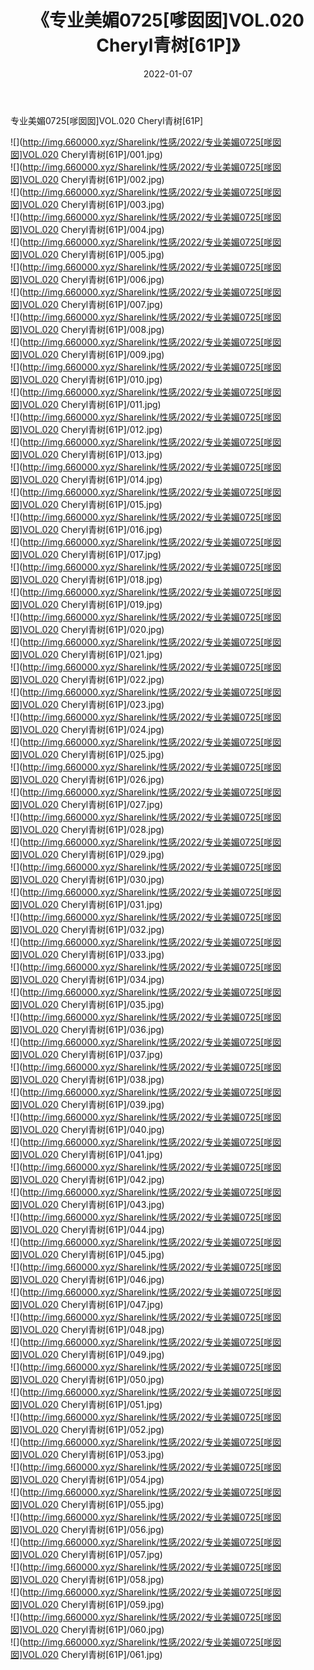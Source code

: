 ﻿---
layout: post
title:  《专业美媚0725[嗲囡囡]VOL.020 Cheryl青树[61P]》
date:   2022-01-07
img: http://img.660000.xyz/Sharelink/性感/2022/专业美媚0725[嗲囡囡]VOL.020 Cheryl青树[61P]/000.jpg
categories: [美女, 清纯, 唯美]
---

专业美媚0725[嗲囡囡]VOL.020 Cheryl青树[61P]

  ![](http://img.660000.xyz/Sharelink/性感/2022/专业美媚0725[嗲囡囡]VOL.020 Cheryl青树[61P]/001.jpg) <br> ![](http://img.660000.xyz/Sharelink/性感/2022/专业美媚0725[嗲囡囡]VOL.020 Cheryl青树[61P]/002.jpg) <br> ![](http://img.660000.xyz/Sharelink/性感/2022/专业美媚0725[嗲囡囡]VOL.020 Cheryl青树[61P]/003.jpg) <br> ![](http://img.660000.xyz/Sharelink/性感/2022/专业美媚0725[嗲囡囡]VOL.020 Cheryl青树[61P]/004.jpg) <br> ![](http://img.660000.xyz/Sharelink/性感/2022/专业美媚0725[嗲囡囡]VOL.020 Cheryl青树[61P]/005.jpg) <br> ![](http://img.660000.xyz/Sharelink/性感/2022/专业美媚0725[嗲囡囡]VOL.020 Cheryl青树[61P]/006.jpg) <br> ![](http://img.660000.xyz/Sharelink/性感/2022/专业美媚0725[嗲囡囡]VOL.020 Cheryl青树[61P]/007.jpg) <br> ![](http://img.660000.xyz/Sharelink/性感/2022/专业美媚0725[嗲囡囡]VOL.020 Cheryl青树[61P]/008.jpg) <br> ![](http://img.660000.xyz/Sharelink/性感/2022/专业美媚0725[嗲囡囡]VOL.020 Cheryl青树[61P]/009.jpg) <br> ![](http://img.660000.xyz/Sharelink/性感/2022/专业美媚0725[嗲囡囡]VOL.020 Cheryl青树[61P]/010.jpg) <br> ![](http://img.660000.xyz/Sharelink/性感/2022/专业美媚0725[嗲囡囡]VOL.020 Cheryl青树[61P]/011.jpg) <br> ![](http://img.660000.xyz/Sharelink/性感/2022/专业美媚0725[嗲囡囡]VOL.020 Cheryl青树[61P]/012.jpg) <br> ![](http://img.660000.xyz/Sharelink/性感/2022/专业美媚0725[嗲囡囡]VOL.020 Cheryl青树[61P]/013.jpg) <br> ![](http://img.660000.xyz/Sharelink/性感/2022/专业美媚0725[嗲囡囡]VOL.020 Cheryl青树[61P]/014.jpg) <br> ![](http://img.660000.xyz/Sharelink/性感/2022/专业美媚0725[嗲囡囡]VOL.020 Cheryl青树[61P]/015.jpg) <br> ![](http://img.660000.xyz/Sharelink/性感/2022/专业美媚0725[嗲囡囡]VOL.020 Cheryl青树[61P]/016.jpg) <br> ![](http://img.660000.xyz/Sharelink/性感/2022/专业美媚0725[嗲囡囡]VOL.020 Cheryl青树[61P]/017.jpg) <br> ![](http://img.660000.xyz/Sharelink/性感/2022/专业美媚0725[嗲囡囡]VOL.020 Cheryl青树[61P]/018.jpg) <br> ![](http://img.660000.xyz/Sharelink/性感/2022/专业美媚0725[嗲囡囡]VOL.020 Cheryl青树[61P]/019.jpg) <br> ![](http://img.660000.xyz/Sharelink/性感/2022/专业美媚0725[嗲囡囡]VOL.020 Cheryl青树[61P]/020.jpg) <br> ![](http://img.660000.xyz/Sharelink/性感/2022/专业美媚0725[嗲囡囡]VOL.020 Cheryl青树[61P]/021.jpg) <br> ![](http://img.660000.xyz/Sharelink/性感/2022/专业美媚0725[嗲囡囡]VOL.020 Cheryl青树[61P]/022.jpg) <br> ![](http://img.660000.xyz/Sharelink/性感/2022/专业美媚0725[嗲囡囡]VOL.020 Cheryl青树[61P]/023.jpg) <br> ![](http://img.660000.xyz/Sharelink/性感/2022/专业美媚0725[嗲囡囡]VOL.020 Cheryl青树[61P]/024.jpg) <br> ![](http://img.660000.xyz/Sharelink/性感/2022/专业美媚0725[嗲囡囡]VOL.020 Cheryl青树[61P]/025.jpg) <br> ![](http://img.660000.xyz/Sharelink/性感/2022/专业美媚0725[嗲囡囡]VOL.020 Cheryl青树[61P]/026.jpg) <br> ![](http://img.660000.xyz/Sharelink/性感/2022/专业美媚0725[嗲囡囡]VOL.020 Cheryl青树[61P]/027.jpg) <br> ![](http://img.660000.xyz/Sharelink/性感/2022/专业美媚0725[嗲囡囡]VOL.020 Cheryl青树[61P]/028.jpg) <br> ![](http://img.660000.xyz/Sharelink/性感/2022/专业美媚0725[嗲囡囡]VOL.020 Cheryl青树[61P]/029.jpg) <br> ![](http://img.660000.xyz/Sharelink/性感/2022/专业美媚0725[嗲囡囡]VOL.020 Cheryl青树[61P]/030.jpg) <br> ![](http://img.660000.xyz/Sharelink/性感/2022/专业美媚0725[嗲囡囡]VOL.020 Cheryl青树[61P]/031.jpg) <br> ![](http://img.660000.xyz/Sharelink/性感/2022/专业美媚0725[嗲囡囡]VOL.020 Cheryl青树[61P]/032.jpg) <br> ![](http://img.660000.xyz/Sharelink/性感/2022/专业美媚0725[嗲囡囡]VOL.020 Cheryl青树[61P]/033.jpg) <br> ![](http://img.660000.xyz/Sharelink/性感/2022/专业美媚0725[嗲囡囡]VOL.020 Cheryl青树[61P]/034.jpg) <br> ![](http://img.660000.xyz/Sharelink/性感/2022/专业美媚0725[嗲囡囡]VOL.020 Cheryl青树[61P]/035.jpg) <br> ![](http://img.660000.xyz/Sharelink/性感/2022/专业美媚0725[嗲囡囡]VOL.020 Cheryl青树[61P]/036.jpg) <br> ![](http://img.660000.xyz/Sharelink/性感/2022/专业美媚0725[嗲囡囡]VOL.020 Cheryl青树[61P]/037.jpg) <br> ![](http://img.660000.xyz/Sharelink/性感/2022/专业美媚0725[嗲囡囡]VOL.020 Cheryl青树[61P]/038.jpg) <br> ![](http://img.660000.xyz/Sharelink/性感/2022/专业美媚0725[嗲囡囡]VOL.020 Cheryl青树[61P]/039.jpg) <br> ![](http://img.660000.xyz/Sharelink/性感/2022/专业美媚0725[嗲囡囡]VOL.020 Cheryl青树[61P]/040.jpg) <br> ![](http://img.660000.xyz/Sharelink/性感/2022/专业美媚0725[嗲囡囡]VOL.020 Cheryl青树[61P]/041.jpg) <br> ![](http://img.660000.xyz/Sharelink/性感/2022/专业美媚0725[嗲囡囡]VOL.020 Cheryl青树[61P]/042.jpg) <br> ![](http://img.660000.xyz/Sharelink/性感/2022/专业美媚0725[嗲囡囡]VOL.020 Cheryl青树[61P]/043.jpg) <br> ![](http://img.660000.xyz/Sharelink/性感/2022/专业美媚0725[嗲囡囡]VOL.020 Cheryl青树[61P]/044.jpg) <br> ![](http://img.660000.xyz/Sharelink/性感/2022/专业美媚0725[嗲囡囡]VOL.020 Cheryl青树[61P]/045.jpg) <br> ![](http://img.660000.xyz/Sharelink/性感/2022/专业美媚0725[嗲囡囡]VOL.020 Cheryl青树[61P]/046.jpg) <br> ![](http://img.660000.xyz/Sharelink/性感/2022/专业美媚0725[嗲囡囡]VOL.020 Cheryl青树[61P]/047.jpg) <br> ![](http://img.660000.xyz/Sharelink/性感/2022/专业美媚0725[嗲囡囡]VOL.020 Cheryl青树[61P]/048.jpg) <br> ![](http://img.660000.xyz/Sharelink/性感/2022/专业美媚0725[嗲囡囡]VOL.020 Cheryl青树[61P]/049.jpg) <br> ![](http://img.660000.xyz/Sharelink/性感/2022/专业美媚0725[嗲囡囡]VOL.020 Cheryl青树[61P]/050.jpg) <br> ![](http://img.660000.xyz/Sharelink/性感/2022/专业美媚0725[嗲囡囡]VOL.020 Cheryl青树[61P]/051.jpg) <br> ![](http://img.660000.xyz/Sharelink/性感/2022/专业美媚0725[嗲囡囡]VOL.020 Cheryl青树[61P]/052.jpg) <br> ![](http://img.660000.xyz/Sharelink/性感/2022/专业美媚0725[嗲囡囡]VOL.020 Cheryl青树[61P]/053.jpg) <br> ![](http://img.660000.xyz/Sharelink/性感/2022/专业美媚0725[嗲囡囡]VOL.020 Cheryl青树[61P]/054.jpg) <br> ![](http://img.660000.xyz/Sharelink/性感/2022/专业美媚0725[嗲囡囡]VOL.020 Cheryl青树[61P]/055.jpg) <br> ![](http://img.660000.xyz/Sharelink/性感/2022/专业美媚0725[嗲囡囡]VOL.020 Cheryl青树[61P]/056.jpg) <br> ![](http://img.660000.xyz/Sharelink/性感/2022/专业美媚0725[嗲囡囡]VOL.020 Cheryl青树[61P]/057.jpg) <br> ![](http://img.660000.xyz/Sharelink/性感/2022/专业美媚0725[嗲囡囡]VOL.020 Cheryl青树[61P]/058.jpg) <br> ![](http://img.660000.xyz/Sharelink/性感/2022/专业美媚0725[嗲囡囡]VOL.020 Cheryl青树[61P]/059.jpg) <br> ![](http://img.660000.xyz/Sharelink/性感/2022/专业美媚0725[嗲囡囡]VOL.020 Cheryl青树[61P]/060.jpg) <br> ![](http://img.660000.xyz/Sharelink/性感/2022/专业美媚0725[嗲囡囡]VOL.020 Cheryl青树[61P]/061.jpg) <br>